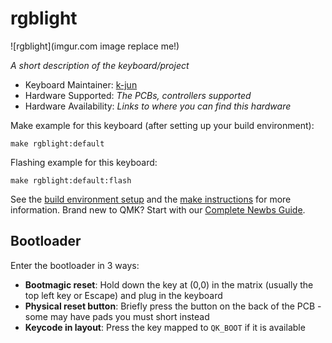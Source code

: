 # rgblight

![rgblight](imgur.com image replace me!)

*A short description of the keyboard/project*

* Keyboard Maintainer: [k-jun](https://github.com/k-jun)
* Hardware Supported: *The PCBs, controllers supported*
* Hardware Availability: *Links to where you can find this hardware*

Make example for this keyboard (after setting up your build environment):

    make rgblight:default

Flashing example for this keyboard:

    make rgblight:default:flash

See the [build environment setup](https://docs.qmk.fm/#/getting_started_build_tools) and the [make instructions](https://docs.qmk.fm/#/getting_started_make_guide) for more information. Brand new to QMK? Start with our [Complete Newbs Guide](https://docs.qmk.fm/#/newbs).

## Bootloader

Enter the bootloader in 3 ways:

* **Bootmagic reset**: Hold down the key at (0,0) in the matrix (usually the top left key or Escape) and plug in the keyboard
* **Physical reset button**: Briefly press the button on the back of the PCB - some may have pads you must short instead
* **Keycode in layout**: Press the key mapped to `QK_BOOT` if it is available
